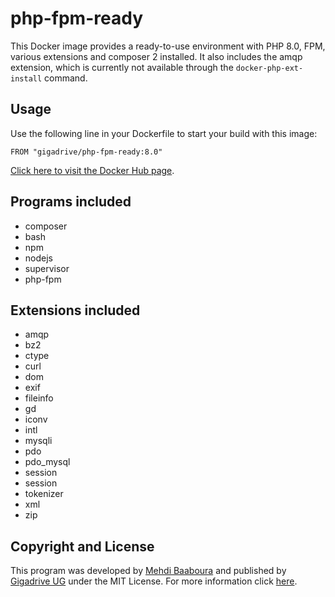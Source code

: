 # php-fpm-ready

This Docker image provides a ready-to-use environment with PHP 8.0, FPM, various extensions and composer 2 installed.
It also includes the amqp extension, which is currently not available through the `docker-php-ext-install` command.

## Usage

Use the following line in your Dockerfile to start your build with this image:

```docker
FROM "gigadrive/php-fpm-ready:8.0"
```

[Click here to visit the Docker Hub page](https://hub.docker.com/repository/docker/gigadrive/php-fpm-ready).

## Programs included

* composer
* bash
* npm
* nodejs
* supervisor
* php-fpm

## Extensions included

* amqp
* bz2
* ctype
* curl
* dom
* exif
* fileinfo
* gd
* iconv
* intl
* mysqli
* pdo
* pdo_mysql
* session
* session
* tokenizer
* xml
* zip

## Copyright and License

This program was developed by [Mehdi Baaboura](https://github.com/Zeryther) and published by [Gigadrive UG](https://gigadrivegroup.com) under the MIT License. For more information click [here](https://github.com/Gigadrive/php-fpm-ready/blob/master/LICENSE).